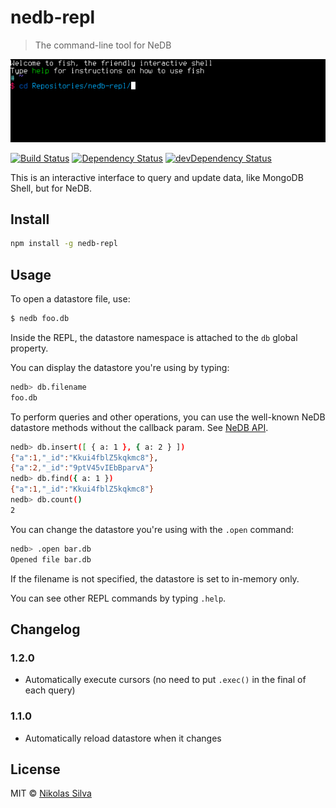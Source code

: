 # nedb-repl
> The command-line tool for NeDB

![](terminal.gif)

[![Build Status](https://travis-ci.org/nikolvs/nedb-repl.svg)](https://travis-ci.org/nikolvs/nedb-repl)
[![Dependency Status](https://david-dm.org/nikolvs/nedb-repl.svg)](https://david-dm.org/nikolvs/nedb-repl)
[![devDependency Status](https://david-dm.org/nikolvs/nedb-repl/dev-status.svg)](https://david-dm.org/nikolvs/nedb-repl#info=devDependencies)

This is an interactive interface to query and update data, like MongoDB Shell, but for NeDB.

## Install
```bash
npm install -g nedb-repl
```

## Usage
To open a datastore file, use:
```bash
$ nedb foo.db
```

Inside the REPL, the datastore namespace is attached to the `db` global property.

You can display the datastore you're using by typing:
```bash
nedb> db.filename
foo.db
```

To perform queries and other operations, you can use the well-known NeDB datastore methods without the callback param. See [NeDB API](https://github.com/louischatriot/nedb#api).
```bash
nedb> db.insert([ { a: 1 }, { a: 2 } ])
{"a":1,"_id":"Kkui4fblZ5kqkmc8"},
{"a":2,"_id":"9ptV45vIEbBparvA"}
nedb> db.find({ a: 1 })
{"a":1,"_id":"Kkui4fblZ5kqkmc8"}
nedb> db.count()
2
```

You can change the datastore you're using with the `.open` command:
```bash
nedb> .open bar.db
Opened file bar.db
```
If the filename is not specified, the datastore is set to in-memory only.

You can see other REPL commands by typing `.help`.

## Changelog

### 1.2.0
  - Automatically execute cursors (no need to put `.exec()` in the final of each query)

### 1.1.0
  - Automatically reload datastore when it changes

## License
MIT © [Nikolas Silva](http://nikolas.com.br)
